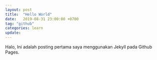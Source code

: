 ```yaml
---
layout: post
title:  "Hello World"
date:   2019-08-31 23:00:00 +0700
tag: "github"
categories: learn
update:	
---
```

Halo,
Ini adalah posting pertama saya menggunakan Jekyll pada Github Pages.

